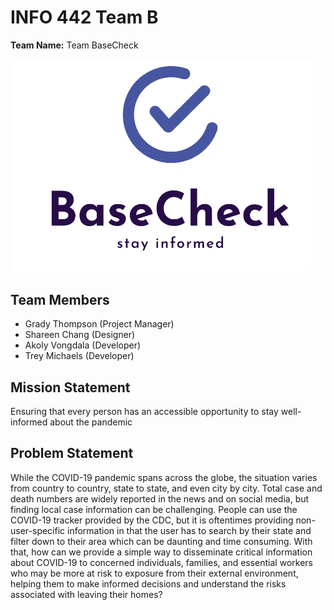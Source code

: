 # INFO 442 Team B

**Team Name:** Team BaseCheck

![BaseCheck Logo, a blue checkmark with tagline "stay informed"](img/logo.png)

## Team Members

* Grady Thompson (Project Manager)
* Shareen Chang (Designer)
* Akoly Vongdala (Developer)
* Trey Michaels (Developer)

## Mission Statement

Ensuring that every person has an accessible opportunity to stay well-informed about the pandemic

## Problem Statement

While the COVID-19 pandemic spans across the globe, the situation varies from country to country, state to state, and even city by city. Total case and death numbers are widely reported in the news and on social media, but finding local case information can be challenging. People can use the COVID-19 tracker provided by the CDC, but it is oftentimes providing non-user-specific information in that the user has to search by their state and filter down to their area which can be daunting and time consuming. With that, how can we provide a simple way to disseminate critical information about COVID-19 to concerned individuals, families, and essential workers who may be more at risk to exposure from their external environment, helping them to make informed decisions and understand the risks associated with leaving their homes?
